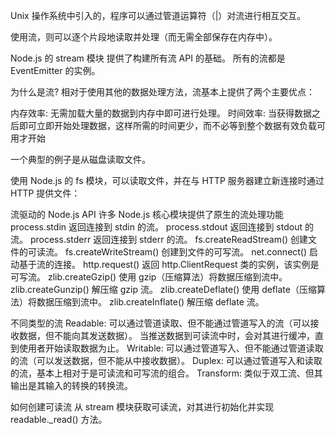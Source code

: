 Unix 操作系统中引入的，程序可以通过管道运算符（|）对流进行相互交互。

使用流，则可以逐个片段地读取并处理（而无需全部保存在内存中）。

Node.js 的 stream 模块 提供了构建所有流 API 的基础。 所有的流都是 EventEmitter 的实例。

为什么是流?
相对于使用其他的数据处理方法，流基本上提供了两个主要优点：

内存效率: 无需加载大量的数据到内存中即可进行处理。
时间效率: 当获得数据之后即可立即开始处理数据，这样所需的时间更少，而不必等到整个数据有效负载可用才开始

一个典型的例子是从磁盘读取文件。

使用 Node.js 的 fs 模块，可以读取文件，并在与 HTTP 服务器建立新连接时通过 HTTP 提供文件：

流驱动的 Node.js API
许多 Node.js 核心模块提供了原生的流处理功能
process.stdin 返回连接到 stdin 的流。
process.stdout 返回连接到 stdout 的流。
process.stderr 返回连接到 stderr 的流。
fs.createReadStream() 创建文件的可读流。
fs.createWriteStream() 创建到文件的可写流。
net.connect() 启动基于流的连接。
http.request() 返回 http.ClientRequest 类的实例，该实例是可写流。
zlib.createGzip() 使用 gzip（压缩算法）将数据压缩到流中。
zlib.createGunzip() 解压缩 gzip 流。
zlib.createDeflate() 使用 deflate（压缩算法）将数据压缩到流中。
zlib.createInflate() 解压缩 deflate 流。

不同类型的流
Readable: 可以通过管道读取、但不能通过管道写入的流（可以接收数据，但不能向其发送数据）。 当推送数据到可读流中时，会对其进行缓冲，直到使用者开始读取数据为止。
Writable: 可以通过管道写入、但不能通过管道读取的流（可以发送数据，但不能从中接收数据）。
Duplex: 可以通过管道写入和读取的流，基本上相对于是可读流和可写流的组合。
Transform: 类似于双工流、但其输出是其输入的转换的转换流。

如何创建可读流
从 stream 模块获取可读流，对其进行初始化并实现 readable._read() 方法。

